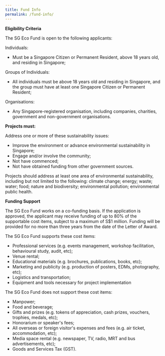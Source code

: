 ```yaml
---
title: Fund Info
permalink: /fund-info/
---
```


**Eligibility Criteria**

The SG Eco Fund is open to the following applicants:  

Individuals:
* Must be a Singapore Citizen or Permanent Resident, above 18 years old, and residing in Singapore;

Groups of Individuals:
* All individuals must be above 18 years old and residing in Singapore, and the group must have at least one Singapore Citizen or Permanent Resident;

Organisations:
* Any Singapore-registered organisation, including companies, charities, government and non-government organisations.


**Projects must:**


Address one or more of these sustainability issues:
* Improve the environment or advance environmental sustainability in Singapore;
* Engage and/or involve the community;
* Not have commenced;
* Not have obtained funding from other government sources.

Projects should address at least one area of environmental sustainability, including
but not limited to the following: climate change; energy; waste; water; food; nature
and biodiversity; environmental pollution; environmental public health.

**Funding Support** 

The SG Eco Fund works on a co-funding basis. If the application is approved, the applicant may receive funding of up to 80% of the supportable cost items, subject to a maximum of S$1 million. Funding will be provided for no more than three years from the date of the Letter of Award.


The SG Eco Fund supports these cost items:
* Professional services (e.g. events management, workshop facilitation, behavioural study, audit, etc);
* Venue rental;
* Educational materials (e.g. brochures, publications, books, etc);
* Marketing and publicity (e.g. production of posters, EDMs, photography, etc);
* Logistics and transportation;
* Equipment and tools necessary for project implementation

The SG Eco Fund does not support these cost items:
* Manpower;
* Food and beverage;
* Gifts and prizes (e.g. tokens of appreciation, cash prizes, vouchers, trophies, medals, etc);
* Honorarium or speaker's fees;
* All overseas or foreign visitor's expenses and fees (e.g. air ticket, accommodation, etc);
* Media space rental (e.g. newspaper, TV, radio, MRT and bus advertisements, etc);
* Goods and Services Tax (GST).
